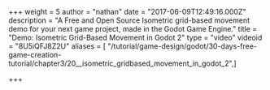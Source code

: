 +++
weight = 5
author = "nathan"
date = "2017-06-09T12:49:16.000Z"
description = "A Free and Open Source Isometric grid-based movement demo for your next game project, made in the Godot Game Engine."
title = "Demo: Isometric Grid-Based Movement in Godot 2"
type = "video"
videoid = "8U5iQFJ8Z2U"
aliases = [ "/tutorial/game-design/godot/30-days-free-game-creation-tutorial/chapter3/20__isometric_gridbased_movement_in_godot_2",]

+++
